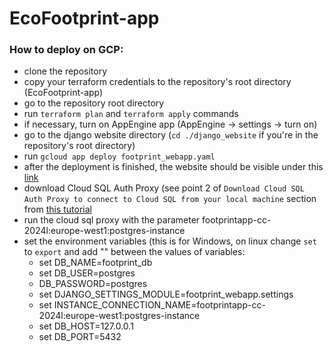 # EcoFootprint-app
### How to deploy on GCP:
* clone the repository
* copy your terraform credentials to the repository's root directory (EcoFootprint-app)
* go to the repository root directory
* run `terraform plan` and `terraform apply` commands
* if necessary, turn on AppEngine app (AppEngine -> settings -> turn on)
* go to the django website directory (`cd ./django_website` if you're in the repository's root directory)
* run `gcloud app deploy footprint_webapp.yaml`
* after the deployment is finished, the website should be visible under this [link](https://footprintapp-cc-2024l.ew.r.appspot.com/)
* download Cloud SQL Auth Proxy (see point 2 of `Download Cloud SQL Auth Proxy to connect to Cloud SQL from your local machine` section from [this tutorial](https://cloud.google.com/python/django/appengine#windows_3)
* run the cloud sql proxy with the parameter footprintapp-cc-2024l:europe-west1:postgres-instance
* set the environment variables (this is for Windows, on linux change `set` to `export` and add "" between the values of variables:
  * set DB_NAME=footprint_db
  * set DB_USER=postgres
  * DB_PASSWORD=postgres
  * set DJANGO_SETTINGS_MODULE=footprint_webapp.settings
  * set INSTANCE_CONNECTION_NAME=footprintapp-cc-2024l:europe-west1:postgres-instance
  * set DB_HOST=127.0.0.1
  * set DB_PORT=5432
